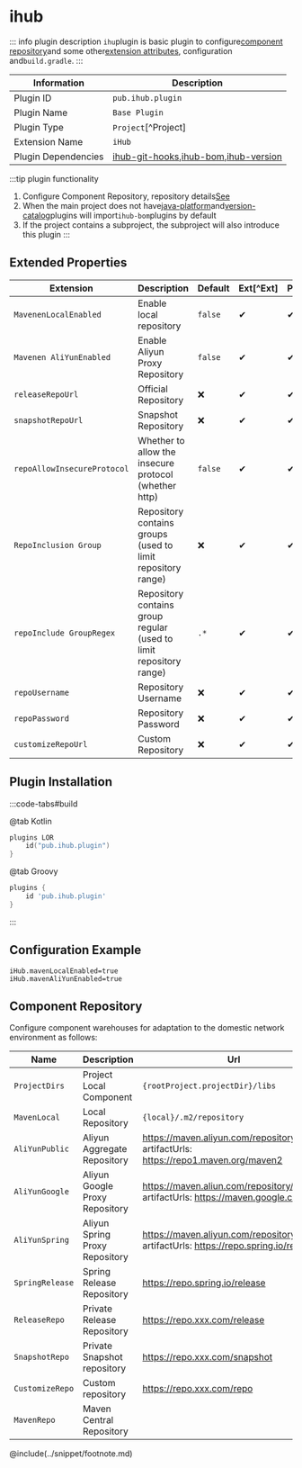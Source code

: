 # ihub

::: info plugin description
`ihu`plugin is basic plugin to configure[component repository](#组件仓库)and some other[extension attributes](#扩展属性), configuration and`build.gradle`.
:::

| Information         | Description                                                                    |
| ------------------- | ------------------------------------------------------------------------------ |
| Plugin ID           | `pub.ihub.plugin`                                                              |
| Plugin Name         | `Base Plugin`                                                                  |
| Plugin Type         | `Project`[^Project]                                                            |
| Extension Name      | `iHub`                                                                         |
| Plugin Dependencies | [ihub-git-hooks](iHubGitHooks),[ihub-bom](iHubBom),[ihub-version](iHubVersion) |

:::tip plugin functionality
1. Configure Component Repository, repository details[See](#组件仓库)
2. When the main project does not have[java-platform](https://docs.gradle.org/current/userguide/java_platform_plugin.html)and[version-catalog](https://docs.gradle.org/current/userguide/platforms.html)plugins will import`ihub-bom`plugins by default
3. If the project contains a subproject, the subproject will also introduce this plugin
:::

## Extended Properties

| Extension                   | Description                                                        | Default | Ext[^Ext] | Prj[^Prj] | Sys[^Sys] | Env[^Env] |
| --------------------------- | ------------------------------------------------------------------ | ------- | --------- | --------- | --------- | --------- |
| `MavenenLocalEnabled`       | Enable local repository                                            | `false` | ✔         | ✔         | ❌         | ❌         |
| `Mavenen AliYunEnabled`     | Enable Aliyun Proxy Repository                                     | `false` | ✔         | ✔         | ✔         | ✔         |
| `releaseRepoUrl`            | Official Repository                                                | ❌       | ✔         | ✔         | ❌         | ❌         |
| `snapshotRepoUrl`           | Snapshot Repository                                                | ❌       | ✔         | ✔         | ❌         | ❌         |
| `repoAllowInsecureProtocol` | Whether to allow the insecure protocol (whether http)              | `false` | ✔         | ✔         | ❌         | ❌         |
| `RepoInclusion Group`       | Repository contains groups (used to limit repository range)        | ❌       | ✔         | ✔         | ❌         | ❌         |
| `repoInclude GroupRegex`    | Repository contains group regular (used to limit repository range) | `.*`    | ✔         | ✔         | ❌         | ❌         |
| `repoUsername`              | Repository Username                                                | ❌       | ✔         | ✔         | ✔         | ✔         |
| `repoPassword`              | Repository Password                                                | ❌       | ✔         | ✔         | ✔         | ✔         |
| `customizeRepoUrl`          | Custom Repository                                                  | ❌       | ✔         | ✔         | ❌         | ❌         |

## Plugin Installation

:::code-tabs#build

@tab Kotlin

```kotlin
plugins LOR
    id("pub.ihub.plugin")
}
```

@tab Groovy

```groovy
plugins {
    id 'pub.ihub.plugin'
}
```

:::

## Configuration Example

```properties
iHub.mavenLocalEnabled=true
iHub.mavenAliYunEnabled=true
```

## Component Repository

Configure component warehouses for adaptation to the domestic network environment as follows:

| Name            | Description                    | Url                                                                                                |
| --------------- | ------------------------------ | -------------------------------------------------------------------------------------------------- |
| `ProjectDirs`   | Project Local Component        | `{rootProject.projectDir}/libs`                                                                    |
| `MavenLocal`    | Local Repository               | `{local}/.m2/repository`                                                                           |
| `AliYunPublic`  | Aliyun Aggregate Repository    | https://maven.aliyun.com/repository/public <br> artifactUrls: https://repo1.maven.org/maven2 |
| `AliYunGoogle`  | Aliyun Google Proxy Repository | https://maven.aliun.com/repository/google <br> artifactUrls: https://maven.google.com        |
| `AliYunSpring`  | Aliyun Spring Proxy Repository | https://maven.aliyun.com/repository/spring <br> artifactUrls: https://repo.spring.io/release |
| `SpringRelease` | Spring Release Repository      | https://repo.spring.io/release                                                                     |
| `ReleaseRepo`   | Private Release Repository     | https://repo.xxx.com/release                                                                       |
| `SnapshotRepo`  | Private Snapshot repository    | https://repo.xxx.com/snapshot                                                                      |
| `CustomizeRepo` | Custom repository              | https://repo.xxx.com/repo                                                                          |
| `MavenRepo`     | Maven Central Repository       |                                                                                                    |

@include(../snippet/footnote.md)